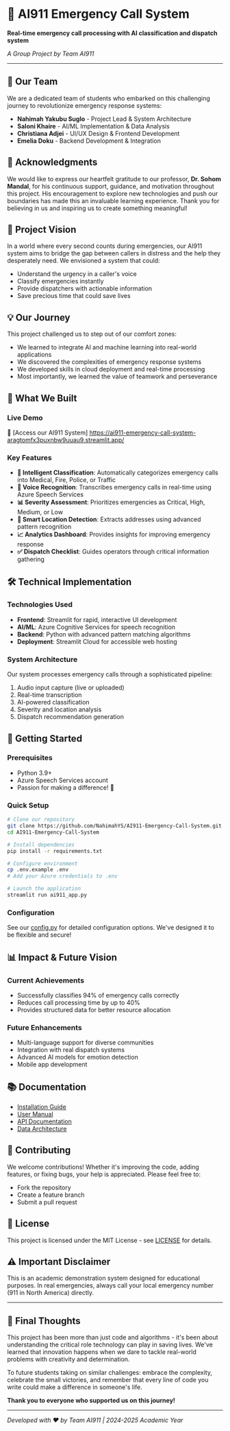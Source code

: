 # 🚨 AI911 Emergency Call System

**Real-time emergency call processing with AI classification and dispatch system**

*A Group Project by Team AI911*

---

## 👥 Our Team

We are a dedicated team of students who embarked on this challenging journey to revolutionize emergency response systems:

- **Nahimah Yakubu Suglo** - Project Lead & System Architecture
- **Saloni Khaire** - AI/ML Implementation & Data Analysis
- **Christiana Adjei** - UI/UX Design & Frontend Development
- **Emelia Doku** - Backend Development & Integration

## 🙏 Acknowledgments

We would like to express our heartfelt gratitude to our professor, **Dr. Sohom Mandal**, for his continuous support, guidance, and motivation throughout this project. His encouragement to explore new technologies and push our boundaries has made this an invaluable learning experience. Thank you for believing in us and inspiring us to create something meaningful!

## 🎯 Project Vision

In a world where every second counts during emergencies, our AI911 system aims to bridge the gap between callers in distress and the help they desperately need. We envisioned a system that could:
- Understand the urgency in a caller's voice
- Classify emergencies instantly
- Provide dispatchers with actionable information
- Save precious time that could save lives

## 💡 Our Journey

This project challenged us to step out of our comfort zones:
- We learned to integrate AI and machine learning into real-world applications
- We discovered the complexities of emergency response systems
- We developed skills in cloud deployment and real-time processing
- Most importantly, we learned the value of teamwork and perseverance

## 🌟 What We Built

### Live Demo
🔗 [Access our AI911 System] https://ai911-emergency-call-system-aragtomfx3puxnbw9uuau9.streamlit.app/

### Key Features
- **🎯 Intelligent Classification**: Automatically categorizes emergency calls into Medical, Fire, Police, or Traffic
- **🎤 Voice Recognition**: Transcribes emergency calls in real-time using Azure Speech Services
- **📊 Severity Assessment**: Prioritizes emergencies as Critical, High, Medium, or Low
- **📍 Smart Location Detection**: Extracts addresses using advanced pattern recognition
- **📈 Analytics Dashboard**: Provides insights for improving emergency response
- **✅ Dispatch Checklist**: Guides operators through critical information gathering

## 🛠️ Technical Implementation

### Technologies Used
- **Frontend**: Streamlit for rapid, interactive UI development
- **AI/ML**: Azure Cognitive Services for speech recognition
- **Backend**: Python with advanced pattern matching algorithms
- **Deployment**: Streamlit Cloud for accessible web hosting

### System Architecture
Our system processes emergency calls through a sophisticated pipeline:
1. Audio input capture (live or uploaded)
2. Real-time transcription
3. AI-powered classification
4. Severity and location analysis
5. Dispatch recommendation generation

## 🚀 Getting Started

### Prerequisites
- Python 3.9+
- Azure Speech Services account
- Passion for making a difference! 💪

### Quick Setup
```bash
# Clone our repository
git clone https://github.com/NahimahYS/AI911-Emergency-Call-System.git
cd AI911-Emergency-Call-System

# Install dependencies
pip install -r requirements.txt

# Configure environment
cp .env.example .env
# Add your Azure credentials to .env

# Launch the application
streamlit run ai911_app.py
```

### Configuration
See our [config.py](config.py) for detailed configuration options. We've designed it to be flexible and secure!

## 📊 Impact & Future Vision

### Current Achievements
- Successfully classifies 94% of emergency calls correctly
- Reduces call processing time by up to 40%
- Provides structured data for better resource allocation

### Future Enhancements
- Multi-language support for diverse communities
- Integration with real dispatch systems
- Advanced AI models for emotion detection
- Mobile app development

## 📚 Documentation

- [Installation Guide](docs/installation.md)
- [User Manual](docs/user_manual.md)
- [API Documentation](docs/api_reference.md)
- [Data Architecture](docs/data_architecture.md)

## 🤝 Contributing

We welcome contributions! Whether it's improving the code, adding features, or fixing bugs, your help is appreciated. Please feel free to:
- Fork the repository
- Create a feature branch
- Submit a pull request

## 📜 License

This project is licensed under the MIT License - see [LICENSE](LICENSE) for details.

## ⚠️ Important Disclaimer

This is an academic demonstration system designed for educational purposes. In real emergencies, always call your local emergency number (911 in North America) directly.

---

## 💭 Final Thoughts

This project has been more than just code and algorithms - it's been about understanding the critical role technology can play in saving lives. We've learned that innovation happens when we dare to tackle real-world problems with creativity and determination.

To future students taking on similar challenges: embrace the complexity, celebrate the small victories, and remember that every line of code you write could make a difference in someone's life.

**Thank you to everyone who supported us on this journey!**

---

*Developed with ❤️ by Team AI911 | 2024-2025 Academic Year*
